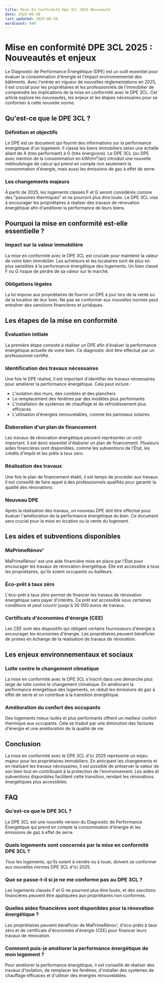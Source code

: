 ```yaml
---
title: Mise En Conformité Dpe 3Cl 2025 Nouveauté
date: 2025-06-30
last_updated: 2025-06-30
wordcount: 940
---
```


# Mise en conformité DPE 3CL 2025 : Nouveautés et enjeux

Le Diagnostic de Performance Énergétique (DPE) est un outil essentiel pour évaluer la consommation d'énergie et l'impact environnemental des bâtiments. Avec l'entrée en vigueur de nouvelles réglementations en 2025, il est crucial pour les propriétaires et les professionnels de l'immobilier de comprendre les implications de la mise en conformité avec le DPE 3CL. Cet article explore les nouveautés, les enjeux et les étapes nécessaires pour se conformer à cette nouvelle norme.

## Qu'est-ce que le DPE 3CL ?

### Définition et objectifs

Le DPE est un document qui fournit des informations sur la performance énergétique d'un logement. Il classe les biens immobiliers selon une échelle allant de A (très performant) à G (très énergivore). Le DPE 3CL (ou DPE avec mention de la consommation en kWh/m²/an) introduit une nouvelle méthodologie de calcul qui prend en compte non seulement la consommation d'énergie, mais aussi les émissions de gaz à effet de serre.

### Les changements majeurs

À partir de 2025, les logements classés F et G seront considérés comme des "passoires thermiques" et ne pourront plus être loués. Le DPE 3CL vise à encourager les propriétaires à réaliser des travaux de rénovation énergétique afin d'améliorer la performance de leurs biens.

## Pourquoi la mise en conformité est-elle essentielle ?

### Impact sur la valeur immobilière

La mise en conformité avec le DPE 3CL est cruciale pour maintenir la valeur de votre bien immobilier. Les acheteurs et les locataires sont de plus en plus sensibles à la performance énergétique des logements. Un bien classé F ou G risque de perdre de sa valeur sur le marché.

### Obligations légales

La loi impose aux propriétaires de fournir un DPE à jour lors de la vente ou de la location de leur bien. Ne pas se conformer aux nouvelles normes peut entraîner des sanctions financières et juridiques.

## Les étapes de la mise en conformité

### Évaluation initiale

La première étape consiste à réaliser un DPE afin d'évaluer la performance énergétique actuelle de votre bien. Ce diagnostic doit être effectué par un professionnel certifié.

### Identification des travaux nécessaires

Une fois le DPE réalisé, il est important d'identifier les travaux nécessaires pour améliorer la performance énergétique. Cela peut inclure :

- L'isolation des murs, des combles et des planchers
- Le remplacement des fenêtres par des modèles plus performants
- L'installation de systèmes de chauffage et de refroidissement plus efficaces
- L'utilisation d'énergies renouvelables, comme les panneaux solaires

### Élaboration d'un plan de financement

Les travaux de rénovation énergétique peuvent représenter un coût important. Il est donc essentiel d'élaborer un plan de financement. Plusieurs aides financières sont disponibles, comme les subventions de l'État, les crédits d'impôt et les prêts à taux zéro.

### Réalisation des travaux

Une fois le plan de financement établi, il est temps de procéder aux travaux. Il est conseillé de faire appel à des professionnels qualifiés pour garantir la qualité des rénovations.

### Nouveau DPE

Après la réalisation des travaux, un nouveau DPE doit être effectué pour évaluer l'amélioration de la performance énergétique du bien. Ce document sera crucial pour la mise en location ou la vente du logement.

## Les aides et subventions disponibles

### MaPrimeRénov'

MaPrimeRénov' est une aide financière mise en place par l'État pour encourager les travaux de rénovation énergétique. Elle est accessible à tous les propriétaires, qu'ils soient occupants ou bailleurs.

### Éco-prêt à taux zéro

L'éco-prêt à taux zéro permet de financer les travaux de rénovation énergétique sans payer d'intérêts. Ce prêt est accessible sous certaines conditions et peut couvrir jusqu'à 30 000 euros de travaux.

### Certificats d'économies d'énergie (CEE)

Les CEE sont des dispositifs qui obligent certains fournisseurs d'énergie à encourager les économies d'énergie. Les propriétaires peuvent bénéficier de primes en échange de la réalisation de travaux de rénovation.

## Les enjeux environnementaux et sociaux

### Lutte contre le changement climatique

La mise en conformité avec le DPE 3CL s'inscrit dans une démarche plus large de lutte contre le changement climatique. En améliorant la performance énergétique des logements, on réduit les émissions de gaz à effet de serre et on contribue à la transition énergétique.

### Amélioration du confort des occupants

Des logements mieux isolés et plus performants offrent un meilleur confort thermique aux occupants. Cela se traduit par une diminution des factures d'énergie et une amélioration de la qualité de vie.

## Conclusion

La mise en conformité avec le DPE 3CL d'ici 2025 représente un enjeu majeur pour les propriétaires immobiliers. En anticipant les changements et en réalisant les travaux nécessaires, il est possible de préserver la valeur de son bien tout en contribuant à la protection de l'environnement. Les aides et subventions disponibles facilitent cette transition, rendant les rénovations énergétiques plus accessibles.

## FAQ

### Qu'est-ce que le DPE 3CL ?

Le DPE 3CL est une nouvelle version du Diagnostic de Performance Énergétique qui prend en compte la consommation d'énergie et les émissions de gaz à effet de serre.

### Quels logements sont concernés par la mise en conformité DPE 3CL ?

Tous les logements, qu'ils soient à vendre ou à louer, doivent se conformer aux nouvelles normes DPE 3CL d'ici 2025.

### Que se passe-t-il si je ne me conforme pas au DPE 3CL ?

Les logements classés F et G ne pourront plus être loués, et des sanctions financières peuvent être appliquées aux propriétaires non conformes.

### Quelles aides financières sont disponibles pour la rénovation énergétique ?

Les propriétaires peuvent bénéficier de MaPrimeRénov', d'éco-prêts à taux zéro et de certificats d'économies d'énergie (CEE) pour financer leurs travaux de rénovation.

### Comment puis-je améliorer la performance énergétique de mon logement ?

Pour améliorer la performance énergétique, il est conseillé de réaliser des travaux d'isolation, de remplacer les fenêtres, d'installer des systèmes de chauffage efficaces et d'utiliser des énergies renouvelables.